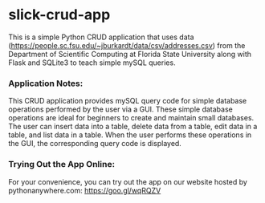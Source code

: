 # slick-crud-app
This is a simple Python CRUD application that uses data (https://people.sc.fsu.edu/~jburkardt/data/csv/addresses.csv) from the Department of Scientific Computing at Florida State University along with Flask and SQLite3 to teach simple mySQL queries.

### Application Notes:
This CRUD application provides mySQL query code for simple database operations performed by the user via a GUI.  These simple database operations are ideal for beginners to create and maintain small databases.  The user can insert data into a table, delete data from a table, edit data in a table, and list data in a table.  When the user performs these operations in the GUI, the corresponding query code is displayed.

### Trying Out the App Online:
For your convenience, you can try out the app on our website hosted by pythonanywhere.com: https://goo.gl/wqRQZV
